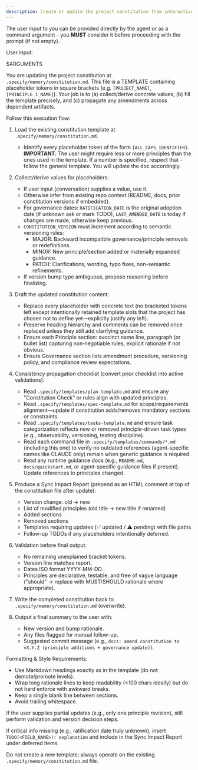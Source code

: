 ```yaml
---
description: Create or update the project constitution from interactive or provided principle inputs, ensuring all dependent templates stay in sync.
---
```


The user input to you can be provided directly by the agent or as a command argument - you **MUST** consider it before proceeding with the prompt (if not empty).

User input:

$ARGUMENTS

You are updating the project constitution at `.specify/memory/constitution.md`. This file is a TEMPLATE containing placeholder tokens in square brackets (e.g. `[PROJECT_NAME]`, `[PRINCIPLE_1_NAME]`). Your job is to (a) collect/derive concrete values, (b) fill the template precisely, and (c) propagate any amendments across dependent artifacts.

Follow this execution flow:

1. Load the existing constitution template at `.specify/memory/constitution.md`.
    - Identify every placeholder token of the form `[ALL_CAPS_IDENTIFIER]`.
      **IMPORTANT**: The user might require less or more principles than the ones used in the template. If a number is specified, respect that - follow the general template. You will update the doc accordingly.

2. Collect/derive values for placeholders:
    - If user input (conversation) supplies a value, use it.
    - Otherwise infer from existing repo context (README, docs, prior constitution versions if embedded).
    - For governance dates: `RATIFICATION_DATE` is the original adoption date (if unknown ask or mark TODO), `LAST_AMENDED_DATE` is today if changes are made, otherwise keep previous.
    - `CONSTITUTION_VERSION` must increment according to semantic versioning rules:
        - MAJOR: Backward incompatible governance/principle removals or redefinitions.
        - MINOR: New principle/section added or materially expanded guidance.
        - PATCH: Clarifications, wording, typo fixes, non-semantic refinements.
    - If version bump type ambiguous, propose reasoning before finalizing.

3. Draft the updated constitution content:
    - Replace every placeholder with concrete text (no bracketed tokens left except intentionally retained template slots that the project has chosen not to define yet—explicitly justify any left).
    - Preserve heading hierarchy and comments can be removed once replaced unless they still add clarifying guidance.
    - Ensure each Principle section: succinct name line, paragraph (or bullet list) capturing non‑negotiable rules, explicit rationale if not obvious.
    - Ensure Governance section lists amendment procedure, versioning policy, and compliance review expectations.

4. Consistency propagation checklist (convert prior checklist into active validations):
    - Read `.specify/templates/plan-template.md` and ensure any "Constitution Check" or rules align with updated principles.
    - Read `.specify/templates/spec-template.md` for scope/requirements alignment—update if constitution adds/removes mandatory sections or constraints.
    - Read `.specify/templates/tasks-template.md` and ensure task categorization reflects new or removed principle-driven task types (e.g., observability, versioning, testing discipline).
    - Read each command file in `.specify/templates/commands/*.md` (including this one) to verify no outdated references (agent-specific names like CLAUDE only) remain when generic guidance is required.
    - Read any runtime guidance docs (e.g., `README.md`, `docs/quickstart.md`, or agent-specific guidance files if present). Update references to principles changed.

5. Produce a Sync Impact Report (prepend as an HTML comment at top of the constitution file after update):
    - Version change: old → new
    - List of modified principles (old title → new title if renamed)
    - Added sections
    - Removed sections
    - Templates requiring updates (✅ updated / ⚠ pending) with file paths
    - Follow-up TODOs if any placeholders intentionally deferred.

6. Validation before final output:
    - No remaining unexplained bracket tokens.
    - Version line matches report.
    - Dates ISO format YYYY-MM-DD.
    - Principles are declarative, testable, and free of vague language ("should" → replace with MUST/SHOULD rationale where appropriate).

7. Write the completed constitution back to `.specify/memory/constitution.md` (overwrite).

8. Output a final summary to the user with:
    - New version and bump rationale.
    - Any files flagged for manual follow-up.
    - Suggested commit message (e.g., `docs: amend constitution to vX.Y.Z (principle additions + governance update)`).

Formatting & Style Requirements:

- Use Markdown headings exactly as in the template (do not demote/promote levels).
- Wrap long rationale lines to keep readability (<100 chars ideally) but do not hard enforce with awkward breaks.
- Keep a single blank line between sections.
- Avoid trailing whitespace.

If the user supplies partial updates (e.g., only one principle revision), still perform validation and version decision steps.

If critical info missing (e.g., ratification date truly unknown), insert `TODO(<FIELD_NAME>): explanation` and include in the Sync Impact Report under deferred items.

Do not create a new template; always operate on the existing `.specify/memory/constitution.md` file.
